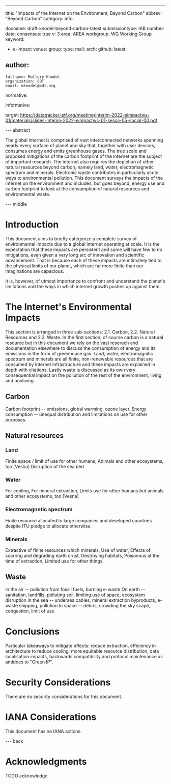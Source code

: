 ---
title: "Impacts of the Internet on the Environment, Beyond Carbon"
abbrev: "Beyond Carbon"
category: info

docname: draft-knodel-beyond-carbon-latest
submissiontype: IAB
number:
date:
consensus: true
v: 3
area: AREA
workgroup: WG Working Group
keyword:
 - e-impact
venue:
  group:
  type: 
  mail: 
  arch: 
  github:
  latest: 

author:
 -
    fullname: Mallory Knodel
    organization: CDT
    email: mknodel@cdt.org

normative:

informative:

target: https://datatracker.ietf.org/meeting/interim-2022-eimpactws-01/materials/slides-interim-2022-eimpactws-01-sessa-05-social-00.pdf


--- abstract

The global internet is comprised of vast interconnected networks spanning nearly every surface of planet and sky that, together with user devices, consumes energy and emits greenhouse gases. The true scale and proposed mitigations of the carbon footprint of the internet are the subject of important research. The internet also requires the depletion of other natural resources beyond carbon, namely land, water, electromagnetic spectrum and minerals. Electronic waste contributes in particularly acute ways to environmental pollution. This document surveys the impacts of the internet on the environment and includes, but goes beyond, energy use and carbon footprint to look at the consumption of natural resources and environmental waste.

--- middle

# Introduction

This document aims to briefly categorize a complete survey of environmental impacts due to a global internet operating at scale. It is the expectation that these impacts are persistent and some will have few to no mitigations, even given a very long arc of innovation and scientific advancement. That is because each of these impacts are intimately tied to the physical limits of our planet, which are far more finite than our imaginations are capacious.

It is, however, of utmost importance to confront and understand the planet's limitations and the ways in which internet growth pushes up against them.

# The Internet's Environmental Impacts

This section is arranged in three sub-sections: 2.1. Carbon, 2.2. Natural Resources and 2.3. Waste. In the first section, of course carbon is a natural resource but in this document we rely on the vast reserach and documentation elsewhere to discuss the consumption of energy and its emissions in the form of greenhouse gas. Land, water, electromagnitic spectrum and minerals are all finite, non-renewable resources that are consumed by internet infrastructure and these impacts are explained in depth with citations. Lastly waste is discussed as its own very consequential impact on the pollution of the rest of the environment, living and nonliving.

## Carbon 

Carbon footprint -- emissions, global warming, ozone layer.
Energy consumption -- unequal distribution and limitations on use for other purposes.

## Natural resources

### Land

Finite space / limit of use for other humans,
Animals and other ecosystems, too [Vesna]
Disruption of the sea bed

### Water

For cooling,
For mineral extraction,
Limits use for other humans but animals and other ecosystems, too [Vesna]

### Electromagnetic spectrum

Finite resource allocated to large companies and developed countries despite ITU pledge to allocate otherwise.

### Minerals

Extractive of finite resources which minerals,
Use of water,
Effects of scarring and degrading earth crust,
Destroying habitats,
Poisonous at the time of extraction,
Limited use for other things.

## Waste

In the air -- pollution from fossil fuels, burning e-waste
On earth -- sanitation, landfills, polluting soil, limiting use of space, ecosystem disruption
In the sea -- undersea cables, mineral extraction byproducts, e-waste shipping, pollution
In space -- debris, crowding the sky scape, congestion, limit of use

# Conclusions

Particular takeaways to mitigate effects: reduce extraction, efficiency in architecture to reduce cooling, more equitable resource distribution, data localisation impacts, backwards compatibility and protocol maintenance as antidoes to "Green IP".

# Security Considerations

There are no security considerations for this document.

# IANA Considerations

This document has no IANA actions.

--- back

# Acknowledgments

TODO acknowledge.
